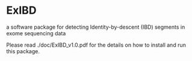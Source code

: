 # ExIBD
a software package for detecting Identity-by-descent (IBD) segments in exome sequencing data

Please read ./doc/ExIBD_v1.0.pdf for the details on how to install and run this package.
